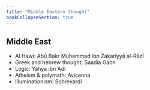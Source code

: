 ```yaml
---
title: "Middle Eastern thought"
bookCollapseSection: true
---
```


## Middle East
- Al Hawi: Abū Bakr Muhammad ibn Zakariyyā al-Rāzī 
- Greek and hebrew thought: Saadia Gaon
- Logic: Yahya ibn Adi
- Atheism & polymath: Avicenna 
- Illuminationism: Sohrevardi